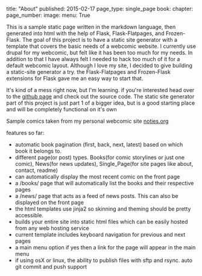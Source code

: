 title: "About"
published: 2015-02-17
page_type: single_page
book:
chapter:
page_number:
image:
menu: True

This is a sample static page written in the markdown language, then generated into html with the help of Flask, Flask-Flatpages, and Frozen-Flask. The goal of this project is to have a static site generator with a template that covers the basic needs of a webcomic website. I currently use drupal for my webcomic, but felt like it has been too much for my needs. In addition to that I have always felt I needed to hack too much of it for a default webcomic layout. Although I love my site, I decided to give building a static-site generator a try. the Flask-Flatpages and Frozen-Flask extensions for Flask gave me an easy way to start that.

It's kind of a mess right now, but I'm learning. if you're interested head over to the [github page](https://github.com/chipperdoodles/3color) and check out the source code.
The static site generator part of this project is just part 1 of a bigger idea, but is a good starting place and will be completely functional on it's own

Sample comics taken from my personal webcomic site <a href="https://noties.org">noties.org</a>

features so far:

 * automatic book pagination (first, back, next, latest) based on which book it belongs to.
 * different page(or post) types. Books(for comic storylines or just one comic), News(for news updates), Single_Page(for site pages like about, contact, readme)
 * can automatically display the most recent comic on the front page
 * a /books/ page that will automatically list the books and their respective pages
 * a /news/ page that acts as a feed of news posts. This can also be displayed on the front page
 * the html templates use jinja2 so skinning and theming should be pretty accessible.
 * builds your entire site into static html files which can be easily hosted from any web hosting service
 * current template includes keyboard navigation for previous and next pages
 * a main menu option if yes then a link for the page will appear in the main menu
 * if using osX or linux, the ability to publish files with sftp and rsync. auto git commit and push support
